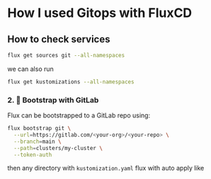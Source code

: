 # How I used Gitops with FluxCD



## How to check services

```bash
flux get sources git --all-namespaces
```


we can also run 

```bash
flux get kustomizations --all-namespaces
```

### 2. 🚀 Bootstrap with GitLab

Flux can be bootstrapped to a GitLab repo using:

```bash
flux bootstrap git \
  --url=https://gitlab.com/<your-org>/<your-repo> \
  --branch=main \
  --path=clusters/my-cluster \
  --token-auth
```

then any directory with `kustomization.yaml` flux with auto apply like
